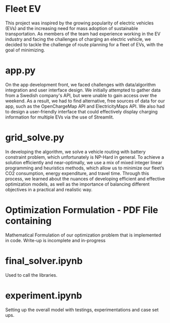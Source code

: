 # Fleet EV
This project was inspired by the growing popularity of electric vehicles (EVs) and the increasing need for mass adoption of sustainable transportation. As members of the team had experience working in the EV industry and facing the challenges of charging an electric vehicle, we decided to tackle the challenge of route planning for a fleet of EVs, with the goal of minimizing.

# app.py
On the app development front, we faced challenges with data/algorithm integration and user interface design. We initially attempted to gather data from a Swedish company's API, but were unable to gain access over the weekend. As a result, we had to find alternative, free sources of data for our app, such as the OpenChargeMap API and ElectricityMaps API. We also had to design a user-friendly interface that could effectively display charging information for multiple EVs via the use of Streamlit.

# grid_solve.py 
In developing the algorithm, we solve a vehicle routing with battery constraint problem, which unfortunately is NP-Hard in general. To achieve a solution efficiently and near-optimally, we use a mix of mixed integer linear programming and heuristics methods, which allow us to minimize our fleet’s CO2 consumption, energy expenditure, and travel time. Through this process, we learned about the nuances of developing efficient and effective optimization models, as well as the importance of balancing different objectives in a practical and realistic way.

# Optimization Formulation - PDF File containing
Mathematical Formulation of our optimization problem that is implemented in code. Write-up is incomplete and in-progress
# final_solver.ipynb
Used to call the libraries.

# experiment.ipynb
Setting up the overall model with testings, experimentations and case set ups.
